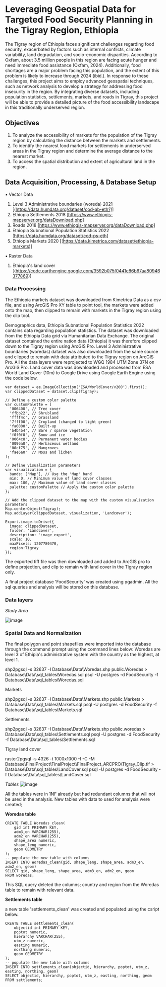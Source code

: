 # Leveraging Geospatial Data for Targeted Food Security Planning in the Tigray Region, Ethiopia
The Tigray region of Ethiopia faces significant challenges regarding food security, exacerbated by factors such as internal conflicts, climate variability, land degradation, and socio-economic disparities. According to Oxfam, about 3.5 million people in this region are facing acute hunger and need immediate food assistance (Oxfam, 2024).  Additionally, food shortages are a major problem facing this population, and the extent of this problem is likely to increase through 2024 (ibid.). In response to these challenges, this project aims to employ advanced geospatial techniques, such as network analysis to develop a strategy for addressing food insecurity in the region. By integrating diverse datasets, including population statistics, settlements, markets, and roads in Tigray, this project will be able to provide a detailed picture of the food accessibility landscape in this traditionally underserved region.

## Objectives
1.	To analyze the accessibility of markets for the population of the Tigray region by calculating the distance between the markets and settlements.
2.	To identify the nearest food markets for settlements in underserved areas in the Tigray region and determine the average distance to the nearest market.
3.	To access the spatial distribution and extent of agricultural land in the region.


## Data Acquisition, Processing, & Database Setup
▪	Vector Data
1.	Level 3 Administrative boundaries (woreda) 2021 [(https://data.humdata.org/dataset/cod-ab-eth?)]
2.	Ethiopia Settlements 2018 [https://www.ethiogis-mapserver.org/dataDownload.php]
3.	Roads 2018 [https://www.ethiogis-mapserver.org/dataDownload.php]
4.	Ethiopia Subnational Population Statistics 2022 [https://data.humdata.org/dataset/cod-ps-eth]
5.	Ethiopia Markets 2020 [(https://data.kimetrica.com/dataset/ethiopia-markets)]

▪	Raster Data
1.	Ethiopia's land cover [(https://code.earthengine.google.com/3592b075f0441e86b67aa80946377869)]


### Data Processing
The Ethiopia markets dataset was downloaded from Kimetrica Data as a csv file, and using ArcGIS Pro XY table to point tool, the markets were added onto the map, then clipped to remain with markets in the Tigray region using the clip tool. 

Demographics data, Ethiopia Subnational Population Statistics 2022 contains data regarding population statistics. The dataset was downloaded from the Ethiopia Data grid via Humanitarian Data Exchange. The original dataset contained the entire nation data (Ethiopia) it was therefore clipped down to the Tigray region using ArcGIS Pro. 
Level 3 Administrative boundaries (woredas) dataset was also downloaded from the same source and clipped to remain with data attributed to the Tigray region on ArcGIS Pro.
All the data layers were reprojected to WGQ 1984 UTM Zone 37N on ArcGIS Pro. 
Land cover data was downloaded and processed from ESA World Land Cover (10m) to Google Drive using Google Earth Engine using the code below.   

```
var dataset = ee.ImageCollection('ESA/WorldCover/v200').first();
var clippedDataset = dataset.clip(Tigray);

// Define a custom color palette
var customPalette = [
  '006400', // Tree cover
  'ffbb22', // Shrubland
  'ffff4c', // Grassland
  '7fff00', // Cropland (changed to light green)
  'fa0000', // Built-up
  'b4b4b4', // Bare / sparse vegetation
  'f0f0f0', // Snow and ice
  '0064c8', // Permanent water bodies
  '0096a0', // Herbaceous wetland
  '00cf75', // Mangroves
  'fae6a0'  // Moss and lichen
];

// Define visualization parameters
var visualization = {
  bands: ['Map'], // Use the 'Map' band
  min: 0, // Minimum value of land cover classes
  max: 100, // Maximum value of land cover classes
  palette: customPalette // Apply the custom color palette
};

// Add the clipped dataset to the map with the custom visualization parameters
Map.centerObject(Tigray);
Map.addLayer(clippedDataset, visualization, 'Landcover');

Export.image.toDrive({
  image: clippedDataset,
  folder: 'Landcover',
  description: 'image_export',
  scale: 10,
  maxPixels: 1207780470,
  region:Tigray
});
```
The exported tiff file was then downloaded and added to ArcGIS pro to define projection, and clip to remain with land cover in the Tigray region only.

A final project database 'FoodSecurity' was created using pgadmin. All the sql queries and analysis will be stored on this database. 


### Data layers
 *Study Area*

![image](https://github.com/walubeisack/FinalProject/assets/165956747/32ab70fd-3ed3-4b77-9ffb-7fd6ae7e33ba)



### Spatial Data and Normalization
The final polygon and point shapefiles were imported into the database through the command prompt using the command lines below:
Woredas are level 3 of Ethipia's administrative system with the country as the highest, at level 1.

shp2pgsql -s 32637 -I Database\Data\Woredas.shp public.Woredas > Database\Data\sql_tables\Woredas.sql 
psql -U postgres -d FoodSecurity -f Database\Data\sql_tables\Woredas.sql

Markets

shp2pgsql -s 32637 -I Database\Data\Markets.shp public.Markets > Database\Data\sql_tables\Markets.sql
psql -U postgres -d FoodSecurity -f Database\Data\sql_tables\Markets.sql

Settlements

shp2pgsql -s 32637 -I Database\Data\Markets.shp public.woredas > Database\Data\sql_tables\Settlements.sql
psql -U postgres -d FoodSecurity -f Database\Data\sql_tables\Settlements.sql

Tigray land cover

raster2pgsql -s 4326 -t 1000x1000 -I -C -M Database\FinalProject\FinalProject\FinalProject_ARCPRO\Tigray_Clip.tif > Database\Data\sql_tables\LandCover.sql
psql -U postgres -d FoodSecurity -f Database\Data\sql_tables\LandCover.sql



*Tables*
![image](https://github.com/walubeisack/FinalProject/assets/165956747/6b73a80a-f8e7-4d8b-b6bb-807ff08e2846)

All the tables were in 1NF already but had redundant columns that will not be used in the analysis. New tables with data to used for analysis were created;

**Woredas table**

```
CREATE TABLE Woredas_clean(
	gid int PRIMARY KEY,
	adm3_en VARCHAR(255),
	adm2_en VARCHAR(255),
	shape_area numeric,
	shape_leng numeric,
	geom GEOMETRY
);
-- populate the new table with columns
INSERT INTO Woredas_clean(gid, shape_leng, shape_area, adm3_en, adm2_en, geom)
SELECT gid, shape_leng, shape_area, adm3_en, adm2_en, geom
FROM woredas;
```
This SQL query deleted the columns; country and region from the Woredas table to remain with relevant data. 


**Settlements table**

a new table 'settlements_clean' was created and populated using the csript below. 

```
CREATE TABLE settlements_clean(
	objectid int PRIMARY KEY,
	poptot numeric,
	hierarchy VARCHAR(255),
	utm_z numeric,
	easting numeric,
	northing numeric,
	geom GEOMETRY
);
-- populate the new table with columns
INSERT INTO settlements_clean(objectid, hierarchy, poptot, utm_z, easting, northing, geom)
SELECT objectid, hierarchy, poptot, utm_z, easting, northing, geom
FROM settlements;

```
















